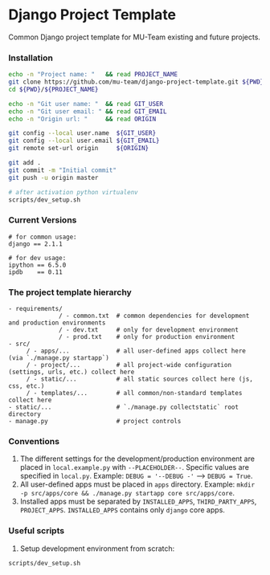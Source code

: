 Django Project Template
=============================

Common Django project template for MU-Team existing and future projects.

### Installation

```bash
echo -n "Project name: "   && read PROJECT_NAME
git clone https://github.com/mu-team/django-project-template.git ${PWD}/${PROJECT_NAME}
cd ${PWD}/${PROJECT_NAME}

echo -n "Git user name: "  && read GIT_USER
echo -n "Git user email: " && read GIT_EMAIL
echo -n "Origin url: "     && read ORIGIN

git config --local user.name  ${GIT_USER}
git config --local user.email ${GIT_EMAIL}
git remote set-url origin     ${ORIGIN}

git add .
git commit -m "Initial commit"
git push -u origin master

# after activation python virtualenv
scripts/dev_setup.sh
```

### Current Versions

```
# for common usage:
django == 2.1.1

# for dev usage:
ipython == 6.5.0
ipdb    == 0.11
```

### The project template hierarchy

```
- requirements/
              / - common.txt  # common dependencies for development and production environments
              / - dev.txt     # only for development environment
              / - prod.txt    # only for production environment
- src/
     / - apps/...             # all user-defined apps collect here (via `./manage.py startapp`)
     / - project/...          # all project-wide configuration (settings, urls, etc.) collect here
     / - static/...           # all static sources collect here (js, css, etc.)
     / - templates/...        # all common/non-standard templates collect here
- static/...                  # `./manage.py collectstatic` root directory
- manage.py                   # project controls
```

### Conventions

1. The different settings for the development/production environment are placed in `local.example.py` with `--PLACEHOLDER--`. 
   Specific values are specified in `local.py`. Example: `DEBUG = '--DEBUG -'` --> `DEBUG = True`.
2. All user-defined apps must be placed in `apps` directory. 
   Example: `mkdir -p src/apps/core && ./manage.py startapp core src/apps/core`.
3. Installed apps must be separated by `INSTALLED_APPS`, `THIRD_PARTY_APPS`, `PROJECT_APPS`.
   `INSTALLED_APPS` contains only `django` core apps.

### Useful scripts

1. Setup development environment from scratch:

```bash
scripts/dev_setup.sh
```
